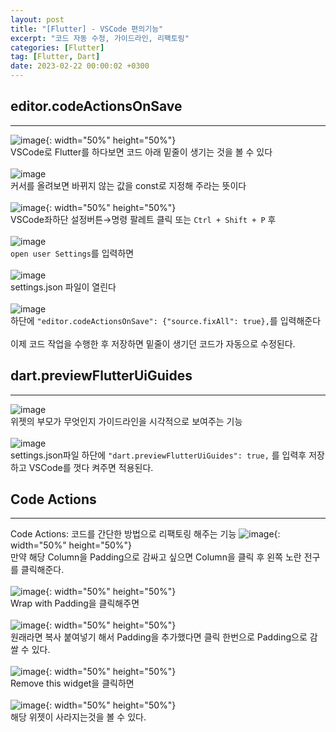 ```yaml
---
layout: post
title: "[Flutter] - VSCode 편의기능"
excerpt: "코드 자동 수정, 가이드라인, 리팩토링"
categories: [Flutter]
tag: [Flutter, Dart]
date: 2023-02-22 00:00:02 +0300
---
```


## editor.codeActionsOnSave
---
![image](/assets/img/Flutter/flutter_craft_1.png){: width="50%" height="50%"}<br>
VSCode로 Flutter를 하다보면 코드 아래 밑줄이 생기는 것을 볼 수 있다<br><br>
![image](/assets/img/Flutter/flutter_craft_2.png)<br>
커서를 올려보면 바뀌지 않는 값을 const로 지정해 주라는 뜻이다<br><br>
![image](/assets/img/Flutter/flutter_craft_3.png){: width="50%" height="50%"}<br>
VSCode좌하단 설정버튼→명령 팔레트 클릭 또는 `Ctrl + Shift + P` 후<br><br>
![image](/assets/img/Flutter/flutter_craft_4.png)<br>
`open user Settings`를 입력하면<br><br>
![image](/assets/img/Flutter/flutter_craft_5.png)<br>
settings.json 파일이 열린다<br><br>
![image](/assets/img/Flutter/flutter_craft_6.png)<br>
하단에 `"editor.codeActionsOnSave": {"source.fixAll": true},`를 입력해준다<br><br>
이제 코드 작업을 수행한 후 저장하면 밑줄이 생기던 코드가 자동으로 수정된다.

## dart.previewFlutterUiGuides
---
![image](/assets/img/Flutter/flutter_craft_7.png)<br>
위젯의 부모가 무엇인지 가이드라인을 시각적으로 보여주는 기능<br><br>
![image](/assets/img/Flutter/flutter_craft_8.png)<br>
settings.json파일 하단에 `"dart.previewFlutterUiGuides": true,` 를 입력후 저장하고 VSCode를 껏다 켜주면 적용된다.

## Code Actions
---
Code Actions: 코드를 간단한 방법으로 리팩토링 해주는 기능
![image](/assets/img/Flutter/flutter_craft_9.png){: width="50%" height="50%"}<br>
만약 해당 Column을 Padding으로 감싸고 싶으면 Column을 클릭 후 왼쪽 노란 전구를 클릭해준다.<br><br>
![image](/assets/img/Flutter/flutter_craft_10.png){: width="50%" height="50%"}<br>
Wrap with Padding을 클릭해주면 <br><br>
![image](/assets/img/Flutter/flutter_craft_11.png){: width="50%" height="50%"}<br>
원래라면 복사 붙여넣기 해서 Padding을 추가했다면 클릭 한번으로 Padding으로 감쌀 수 있다.<br><br>
![image](/assets/img/Flutter/flutter_craft_12.png){: width="50%" height="50%"}<br>
Remove this widget을 클릭하면<br><br>
![image](/assets/img/Flutter/flutter_craft_13.png){: width="50%" height="50%"}<br>
해당 위젯이 사라지는것을 볼 수 있다.